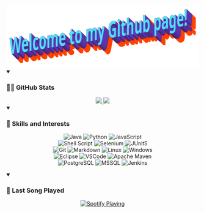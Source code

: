 <!-- My GitHub Readme -->

<div align="center">
	<img src="Saudacoes.png" alt="Greetings!">
</div>

<details open> 
    <summary><h3> 👨‍💻 GitHub Stats </h3></summary>
<div align="center">
  <a href="https://github.com/anuraghazra/github-readme-stats">
    <img
      height="180"
      src="https://github-readme-stats-guilherme-vescos-projects.vercel.app/api?username=gVesco&show_icons=true&theme=codeSTACKr&hide=issues&include_all_commits=true&show=prs_merged_percentage&count_private=true"
    />
  </a>
  <a href="https://github.com/anuraghazra/github-readme-stats">
    <img
      height="180"
      src="https://github-readme-stats-guilherme-vescos-projects.vercel.app/api/top-langs/?username=gVesco&layout=donut&theme=codeSTACKr&langs_count=5&exclude_repo=madeiranit-projeto&count_private=true&include_all_commits=true"
    />
  </a>
</details>
</div>

<details open> 
    <summary><h3> 📱 Skills and Interests </h3></summary>
<div align="center">

![Java](https://img.shields.io/badge/Java-ED8B00?style=for-the-badge&logo=openjdk&logoColor=white)
![Python](https://img.shields.io/badge/Python-14354C?style=for-the-badge&logo=python&logoColor=white)
![JavaScript](https://img.shields.io/badge/JavaScript-F7DF1E?style=for-the-badge&logo=javascript&logoColor=black)
<br/>
![Shell Script](https://img.shields.io/badge/shell_script-%23121011.svg?style=for-the-badge&logo=gnu-bash&logoColor=white)
![Selenium](https://img.shields.io/badge/-selenium-%43B02A?style=for-the-badge&logo=selenium&logoColor=white)
![JUnit5](https://img.shields.io/badge/JUnit5-f5f5f5?style=for-the-badge&logo=junit5&logoColor=dc524a)
<br/>
![Git](https://img.shields.io/badge/git-%23F05033.svg?style=for-the-badge&logo=git&logoColor=white)
![Markdown](https://img.shields.io/badge/markdown-%23000000.svg?style=for-the-badge&logo=markdown&logoColor=white)
![Linux](https://img.shields.io/badge/Linux-FCC624?style=for-the-badge&logo=linux&logoColor=black)
![Windows](https://img.shields.io/badge/Windows-0078D6?style=for-the-badge&logo=windows&logoColor=white)
<br/>
![Eclipse](https://img.shields.io/badge/Eclipse-2C2255?style=for-the-badge&logo=eclipse&logoColor=white)
![VSCode](https://img.shields.io/badge/Visual_Studio_Code-0078D4?style=for-the-badge&logo=visual%20studio%20code&logoColor=white)
![Apache Maven](https://img.shields.io/badge/Apache%20Maven-C71A36?style=for-the-badge&logo=Apache%20Maven&logoColor=white)
<br/>
![PostgreSQL](https://img.shields.io/badge/PostgreSQL-316192?style=for-the-badge&logo=postgresql&logoColor=white)
![MSSQL](https://img.shields.io/badge/Microsoft_SQL_Server-CC2927?style=for-the-badge&logo=microsoft-sql-server&logoColor=white)
![Jenkins](https://img.shields.io/badge/jenkins-%232C5263.svg?style=for-the-badge&logo=jenkins&logoColor=white)

</div>
</details>

<details open> 
    <summary><h3> 🎵 Last Song Played </h3></summary>

<div align="center">
	<a href="https://open.spotify.com/user/12150707714">
    	<img src="https://novatorem-sepia-nine.vercel.app/api/spotify" alt="Spotify Playing" width="500" />
	</a>
</div>

</details>
